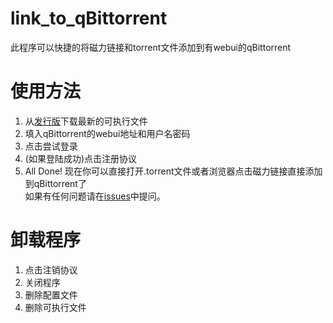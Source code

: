 # link_to_qBittorrent
此程序可以快捷的将磁力链接和torrent文件添加到有webui的qBittorrent
# 使用方法
1. 从[发行版](https://github.com/kndxhz/link_to_qBittorrent/releases)下载最新的可执行文件
2. 填入qBittorrent的webui地址和用户名密码
3. 点击尝试登录
4. (如果登陆成功)点击注册协议
5. All Done! 现在你可以直接打开.torrent文件或者浏览器点击磁力链接直接添加到qBittorrent了</br>
如果有任何问题请在[issues](https://github.com/kndxhz/link_to_qBittorrent/issues)中提问。
# 卸载程序
1. 点击注销协议
2. 关闭程序
3. 删除配置文件
4. 删除可执行文件